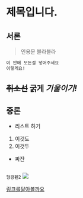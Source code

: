 # 제목입니다.
## 서론
>인용문 블라블라

```bash
이 안에 모든걸 넣어주세요
이렇게요!
```
~~취소선~~
**굵게**
*기울이기!*
---
## 중론
- 리스트 하기
1. 이것도
2. 이것두
- 짜잔
```bash

```
`형광펜2`
![](이미지는이렇게)

[링크를달아볼까요](naver.com)

